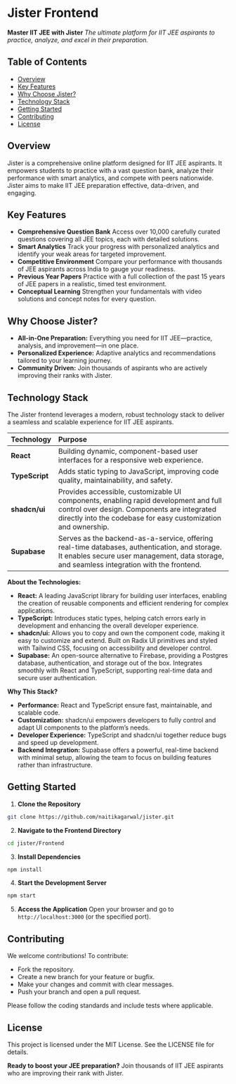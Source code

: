# Jister Frontend

**Master IIT JEE with Jister**
*The ultimate platform for IIT JEE aspirants to practice, analyze, and excel in their preparation.*

## Table of Contents

- [Overview](#overview)
- [Key Features](#key-features)
- [Why Choose Jister?](#why-choose-jister)
- [Technology Stack](#technology-stack)
- [Getting Started](#getting-started)
- [Contributing](#contributing)
- [License](#license)


## Overview

Jister is a comprehensive online platform designed for IIT JEE aspirants. It empowers students to practice with a vast question bank, analyze their performance with smart analytics, and compete with peers nationwide. Jister aims to make IIT JEE preparation effective, data-driven, and engaging.

## Key Features

- **Comprehensive Question Bank**
Access over 10,000 carefully curated questions covering all JEE topics, each with detailed solutions.
- **Smart Analytics**
Track your progress with personalized analytics and identify your weak areas for targeted improvement.
- **Competitive Environment**
Compare your performance with thousands of JEE aspirants across India to gauge your readiness.
- **Previous Year Papers**
Practice with a full collection of the past 15 years of JEE papers in a realistic, timed test environment.
- **Conceptual Learning**
Strengthen your fundamentals with video solutions and concept notes for every question.


## Why Choose Jister?

- **All-in-One Preparation:**
Everything you need for IIT JEE—practice, analysis, and improvement—in one place.
- **Personalized Experience:**
Adaptive analytics and recommendations tailored to your learning journey.
- **Community Driven:**
Join thousands of aspirants who are actively improving their ranks with Jister.


## Technology Stack

The Jister frontend leverages a modern, robust technology stack to deliver a seamless and scalable experience for IIT JEE aspirants.


| Technology | Purpose |
| :-- | :-- |
| **React** | Building dynamic, component-based user interfaces for a responsive web experience. |
| **TypeScript** | Adds static typing to JavaScript, improving code quality, maintainability, and safety. |
| **shadcn/ui** | Provides accessible, customizable UI components, enabling rapid development and full control over design. Components are integrated directly into the codebase for easy customization and ownership. |
| **Supabase** | Serves as the backend-as-a-service, offering real-time databases, authentication, and storage. It enables secure user management, data storage, and seamless integration with the frontend. |

**About the Technologies:**

- **React:** A leading JavaScript library for building user interfaces, enabling the creation of reusable components and efficient rendering for complex applications.
- **TypeScript:** Introduces static types, helping catch errors early in development and enhancing the overall developer experience.
- **shadcn/ui:** Allows you to copy and own the component code, making it easy to customize and extend. Built on Radix UI primitives and styled with Tailwind CSS, focusing on accessibility and developer control.
- **Supabase:** An open-source alternative to Firebase, providing a Postgres database, authentication, and storage out of the box. Integrates smoothly with React and TypeScript, supporting real-time data and secure user authentication.

**Why This Stack?**

- **Performance:** React and TypeScript ensure fast, maintainable, and scalable code.
- **Customization:** shadcn/ui empowers developers to fully control and adapt UI components to the platform’s needs.
- **Developer Experience:** TypeScript and shadcn/ui together reduce bugs and speed up development.
- **Backend Integration:** Supabase offers a powerful, real-time backend with minimal setup, allowing the team to focus on building features rather than infrastructure.

## Getting Started

1. **Clone the Repository**

```bash
git clone https://github.com/naitikagarwal/jister.git
```

2. **Navigate to the Frontend Directory**

```bash
cd jister/Frontend
```

3. **Install Dependencies**

```bash
npm install
```

4. **Start the Development Server**

```bash
npm start
```

5. **Access the Application**
Open your browser and go to `http://localhost:3000` (or the specified port).

## Contributing

We welcome contributions! To contribute:

- Fork the repository.
- Create a new branch for your feature or bugfix.
- Make your changes and commit with clear messages.
- Push your branch and open a pull request.

Please follow the coding standards and include tests where applicable.

## License

This project is licensed under the MIT License. See the LICENSE file for details.

**Ready to boost your JEE preparation?**
Join thousands of IIT JEE aspirants who are improving their rank with Jister.

